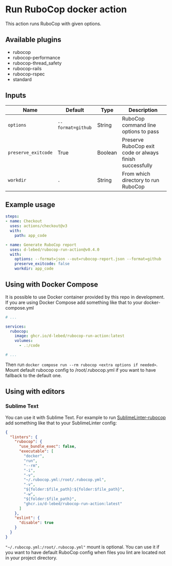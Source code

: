 # Run RuboCop docker action

This action runs RuboCop with given options.

## Available plugins

* rubocop
* rubocop-performance
* rubocop-thread_safety
* rubocop-rails
* rubocop-rspec
* standard

## Inputs

| Name                | Default           | Type    | Description |
| ------------------- | ----------------- | ------- | ----------- |
| `options`           | `--format=github` | String  | RuboCop command line options to pass |
| `preserve_exitcode` | True              | Boolean | Preserve RuboCop exit code or always finish successfully |
| `workdir`           | `.`               | String  | From which directory to run RuboCop |

## Example usage

```yaml
steps:
- name: Checkout
  uses: actions/checkout@v3
  with:
    path: app_code

- name: Generate RuboCop report
  uses: d-lebed/rubocop-run-action@v0.4.0
  with:
    options: --format=json --out=rubocop-report.json --format=github
    preserve_exitcode: false
    workdir: app_code
```

## Using with Docker Compose

It is possible to use Docker container provided by this repo in development. If you are using Docker Compose add
something like that to your docker-compose.yml

```yaml
# ...

services:
  rubocop:
    image: ghcr.io/d-lebed/rubocop-run-action:latest
    volumes:
      - .:/code

# ...
```

Then run `docker compose run --rm rubocop <extra options if needed>`. Mount default rubocop config to
/root/.rubocop.yml if you want to have fallback to the default one.

## Using with editors

### Sublime Text

You can use it with Sublime Text. For example to run
[SublimeLinter-rubocop](https://github.com/SublimeLinter/SublimeLinter-rubocop) add something like that to
your SublimeLinter config:

```json
{
  "linters": {
    "rubocop": {
      "use_bundle_exec": false,
      "executable": [
        "docker",
        "run",
        "--rm",
        "-i",
        "-v",
        "~/.rubocop.yml:/root/.rubocop.yml",
        "-v",
        "${folder:$file_path}:${folder:$file_path}",
        "-w",
        "${folder:$file_path}",
        "ghcr.io/d-lebed/rubocop-run-action:latest"
      ]
    },
    "eslint": {
      "disable": true
    }
  }
}
```

`"~/.rubocop.yml:/root/.rubocop.yml"` mount is optional. You can use it if you want to have default RuboCop config
when files you lint are located not in your project directory.
